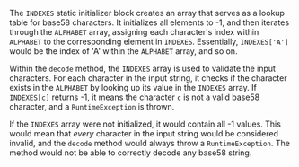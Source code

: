 The `INDEXES` static initializer block creates an array that serves as a lookup table for base58 characters. It initializes all elements to -1, and then iterates through the `ALPHABET` array, assigning each character's index within `ALPHABET` to the corresponding element in `INDEXES`.  Essentially, `INDEXES['A']` would be the index of 'A' within the `ALPHABET` array, and so on.

Within the `decode` method, the `INDEXES` array is used to validate the input characters. For each character in the input string, it checks if the character exists in the `ALPHABET` by looking up its value in the `INDEXES` array. If `INDEXES[c]` returns -1, it means the character `c` is not a valid base58 character, and a `RuntimeException` is thrown.

If the `INDEXES` array were not initialized, it would contain all -1 values. This would mean that *every* character in the input string would be considered invalid, and the `decode` method would always throw a `RuntimeException`. The method would not be able to correctly decode any base58 string.